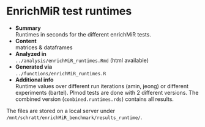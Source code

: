 # EnrichMiR test runtimes  
- **Summary**  
Runtimes in seconds for the different enrichMiR tests.  
- **Content**  
matrices & dataframes  
- **Analyzed in**  
`../analysis/enrichMiR_runtimes.Rmd` (html available)
- **Generated via**  
`../functions/enrichMiR_runtimes.R`
- **Additional info**  
  Runtime values over different run iterations (amin, jeong) or different experiments (bartel). Plmod tests are done with 2 different versions. The combined version (`combined.runtimes.rds`) contains all results.    

The files are stored on a local server under `/mnt/schratt/enrichMiR_benchmark/results_runtime/`.
